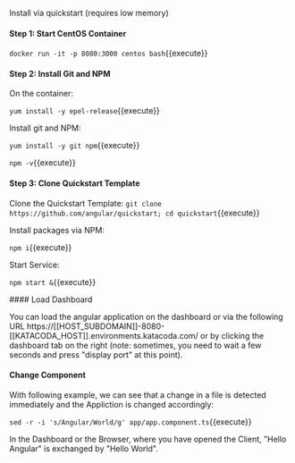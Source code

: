 Install via quickstart (requires low memory)

#### Step 1: Start CentOS Container

`docker run -it -p 8080:3000 centos bash`{{execute}}

#### Step 2: Install Git and NPM

On the container:

`yum install -y epel-release`{{execute}}

Install git and NPM:

`yum install -y git npm`{{execute}}

`npm -v`{{execute}}

#### Step 3: Clone Quickstart Template

Clone the Quickstart Template:
`git clone https://github.com/angular/quickstart; cd quickstart`{{execute}}

Install packages via NPM:

`npm i`{{execute}}

Start Service:

`npm start &`{{execute}}

#### Load Dashboard

You can load the angular application on the dashboard or via the following URL https://[[HOST_SUBDOMAIN]]-8080-[[KATACODA_HOST]].environments.katacoda.com/ or by clicking the dashboard tab on the right (note: sometimes, you need to wait a few seconds and press "display port" at this point).

#### Change Component

With following example, we can see that a change in a file is detected immediately and the Appliction is changed accordingly:

`sed -r -i 's/Angular/World/g' app/app.component.ts`{{execute}}

In the Dashboard or the Browser, where you have opened the Client, "Hello Angular" is exchanged by "Hello World".

